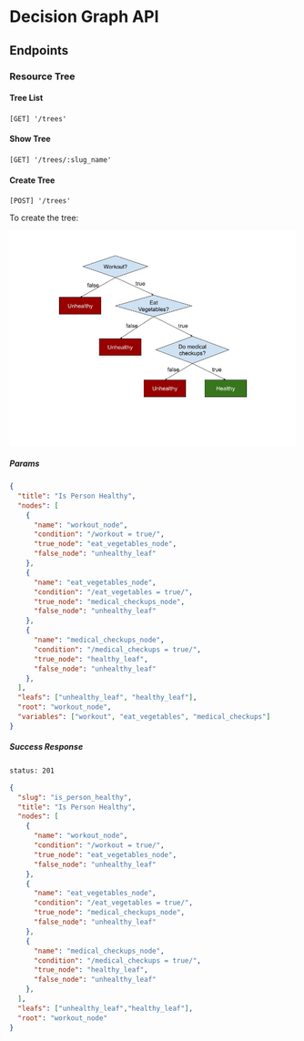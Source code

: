 # Decision Graph API

## Endpoints

### Resource Tree

#### Tree List

`[GET] '/trees'`

#### Show Tree

`[GET] '/trees/:slug_name'`

#### Create Tree

`[POST] '/trees'`

To create the tree:

![Is Person Healthy](/images/is_person_healthy_graph_example.jpg?raw=true)

##### Params

```JSON
{
  "title": "Is Person Healthy",
  "nodes": [
    {
      "name": "workout_node",
      "condition": "/workout = true/",
      "true_node": "eat_vegetables_node",
      "false_node": "unhealthy_leaf"
    },
    {
      "name": "eat_vegetables_node",
      "condition": "/eat_vegetables = true/",
      "true_node": "medical_checkups_node",
      "false_node": "unhealthy_leaf"
    },
    {
      "name": "medical_checkups_node",
      "condition": "/medical_checkups = true/",
      "true_node": "healthy_leaf",
      "false_node": "unhealthy_leaf"
    },
  ],
  "leafs": ["unhealthy_leaf", "healthy_leaf"],
  "root": "workout_node",
  "variables": ["workout", "eat_vegetables", "medical_checkups"]
}
```

##### Success Response
`status: 201`

```JSON
{
  "slug": "is_person_healthy",
  "title": "Is Person Healthy",
  "nodes": [
    {
      "name": "workout_node",
      "condition": "/workout = true/",
      "true_node": "eat_vegetables_node",
      "false_node": "unhealthy_leaf"
    },
    {
      "name": "eat_vegetables_node",
      "condition": "/eat_vegetables = true/",
      "true_node": "medical_checkups_node",
      "false_node": "unhealthy_leaf"
    },
    {
      "name": "medical_checkups_node",
      "condition": "/medical_checkups = true/",
      "true_node": "healthy_leaf",
      "false_node": "unhealthy_leaf"
    },
  ],
  "leafs": ["unhealthy_leaf","healthy_leaf"],
  "root": "workout_node"
}
```
